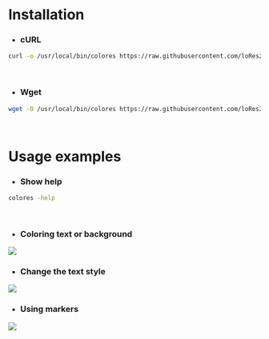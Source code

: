 # Installation
* ### сURL
```bash
curl -o /usr/local/bin/colores https://raw.githubusercontent.com/loRes228/colores/main/colores && chmod +x /usr/local/bin/colores
```
<br>

* ### Wget
```bash
wget -O /usr/local/bin/colores https://raw.githubusercontent.com/loRes228/colores/main/colores && chmod +x /usr/local/bin/colores
```
<br>

# Usage examples
* ### Show help
```bash
colores -help
```
<br>

* ### Coloring text or background
![](https://i.imgur.com/OSKWbns.png)
<br>

* ### Change the text style
![](https://i.imgur.com/EkjQHf2.gif)
<br>

* ### Using markers
![](https://i.imgur.com/aSIZrPI.png)
